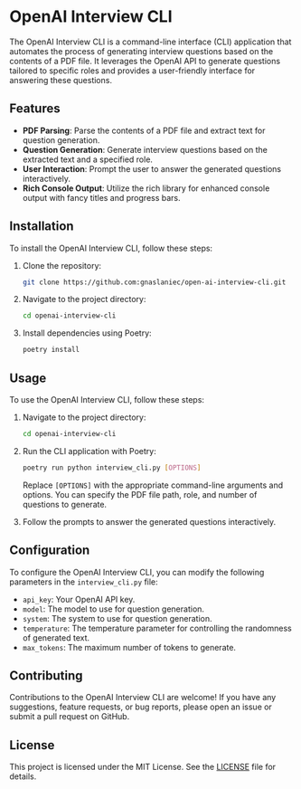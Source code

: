 # OpenAI Interview CLI

The OpenAI Interview CLI is a command-line interface (CLI) application that automates the process of generating interview questions based on the contents of a PDF file. It leverages the OpenAI API to generate questions tailored to specific roles and provides a user-friendly interface for answering these questions.

## Features

- **PDF Parsing**: Parse the contents of a PDF file and extract text for question generation.
- **Question Generation**: Generate interview questions based on the extracted text and a specified role.
- **User Interaction**: Prompt the user to answer the generated questions interactively.
- **Rich Console Output**: Utilize the rich library for enhanced console output with fancy titles and progress bars.

## Installation

To install the OpenAI Interview CLI, follow these steps:

1. Clone the repository:

    ```bash
    git clone https://github.com:gnaslaniec/open-ai-interview-cli.git
    ```

2. Navigate to the project directory:

    ```bash
    cd openai-interview-cli
    ```

3. Install dependencies using Poetry:

    ```bash
    poetry install
    ```

## Usage

To use the OpenAI Interview CLI, follow these steps:

1. Navigate to the project directory:

    ```bash
    cd openai-interview-cli
    ```

2. Run the CLI application with Poetry:

    ```bash
    poetry run python interview_cli.py [OPTIONS]
    ```

    Replace `[OPTIONS]` with the appropriate command-line arguments and options. You can specify the PDF file path, role, and number of questions to generate.

3. Follow the prompts to answer the generated questions interactively.

## Configuration

To configure the OpenAI Interview CLI, you can modify the following parameters in the `interview_cli.py` file:

- `api_key`: Your OpenAI API key.
- `model`: The model to use for question generation.
- `system`: The system to use for question generation.
- `temperature`: The temperature parameter for controlling the randomness of generated text.
- `max_tokens`: The maximum number of tokens to generate.

## Contributing

Contributions to the OpenAI Interview CLI are welcome! If you have any suggestions, feature requests, or bug reports, please open an issue or submit a pull request on GitHub.

## License

This project is licensed under the MIT License. See the [LICENSE](LICENSE) file for details.
